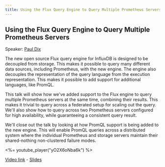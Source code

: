 ```yaml
---
title: Using the Flux Query Engine to Query Multiple Prometheus Servers
---
```


## Using the Flux Query Engine to Query Multiple Prometheus Servers

Speaker: [Paul Dix](/2018-munich/speakers/paul-dix/)

The new open source Flux query engine for InfluxDB is designed to be decoupled from storage. This makes it possible to query many different data sources, including Prometheus, with the new engine. The engine also decouples the representation of the query language from the execution representation. This makes it possible to add support for additional languages, like PromQL.

This talk will show how we've added support to the Flux engine to query multiple Prometheus servers at the same time, combining their results. This makes it trivial to query across a federated setup for scaling out the query. We'll also show how to query across two Prometheus servers configured for high availability, while guaranteeing a consistent query result.

We'll close out the talk by looking at how PromQL support is being added to the new engine. This will enable PromQL queries across a distributed system where the individual Prometheus and storage servers maintain their shared-nothing non-clustered failure modes.

<%= youtube_player("yO2X6oNba6k") %>

[Video link](https://youtu.be/yO2X6oNba6k) -
[Slides](/2018-munich/slides/using-the-flux-query-engine-to-query-multiple-prometheus-servers.pdf)
